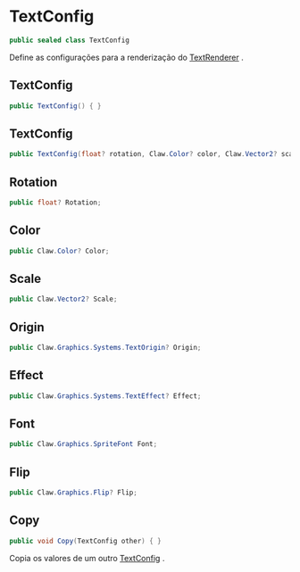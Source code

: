 # TextConfig
```csharp
public sealed class TextConfig
```
Define as configurações para a renderização do [TextRenderer](/API/Claw/Graphics/Systems/TextRenderer.md#TextRenderer) .<br />
## TextConfig
```csharp
public TextConfig() { }
```
## TextConfig
```csharp
public TextConfig(float? rotation, Claw.Color? color, Claw.Vector2? scale, Claw.Graphics.Systems.TextOrigin? origin, Claw.Graphics.Systems.TextEffect? effect, Claw.Graphics.SpriteFont font, Claw.Graphics.Flip? flip) { }
```
## Rotation
```csharp
public float? Rotation;
```
## Color
```csharp
public Claw.Color? Color;
```
## Scale
```csharp
public Claw.Vector2? Scale;
```
## Origin
```csharp
public Claw.Graphics.Systems.TextOrigin? Origin;
```
## Effect
```csharp
public Claw.Graphics.Systems.TextEffect? Effect;
```
## Font
```csharp
public Claw.Graphics.SpriteFont Font;
```
## Flip
```csharp
public Claw.Graphics.Flip? Flip;
```
## Copy
```csharp
public void Copy(TextConfig other) { }
```
Copia os valores de um outro [TextConfig](/API/Claw/Graphics/Systems/TextConfig.md#TextConfig) .<br />
